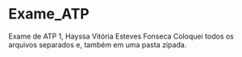 # Exame_ATP
Exame de ATP 1, Hayssa Vitória Esteves Fonseca
Coloquei todos os arquivos separados e, também em uma pasta zipada.

